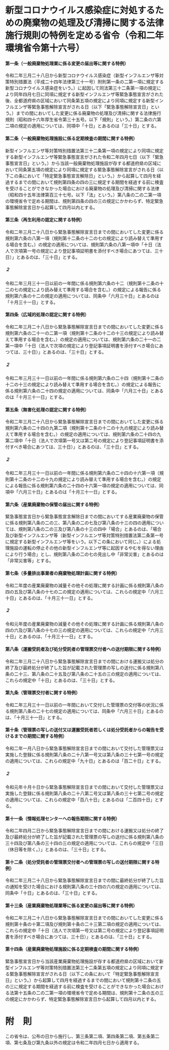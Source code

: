 # 新型コロナウイルス感染症に対処するための廃棄物の処理及び清掃に関する法律施行規則の特例を定める省令（令和二年環境省令第十六号）
#### 第一条（一般廃棄物処理業に係る変更の届出等に関する特例）
令和二年三月二十八日から新型コロナウイルス感染症（新型インフルエンザ等対策特別措置法（平成二十四年法律第三十一号）附則第一条の二第一項に規定する新型コロナウイルス感染症をいう。）に起因して同法第三十二条第一項の規定により同年四月七日に同項に規定する新型インフルエンザ等緊急事態宣言がされた後、全都道府県の区域において同条第五項の規定により同項に規定する新型インフルエンザ等緊急事態解除宣言がされる日（以下「緊急事態解除宣言日」という。）までの間においてした変更に係る廃棄物の処理及び清掃に関する法律施行規則（昭和四十六年厚生省令第三十五号。以下「規則」という。）第二条の六第二項の規定の適用については、同項中「十日」とあるのは「三十日」とする。
#### 第二条（一般廃棄物処理施設に係る定期検査の期間に関する特例）
新型インフルエンザ等対策特別措置法第三十二条第一項の規定により同項に規定する新型インフルエンザ等緊急事態宣言がされた令和二年四月七日（以下「緊急事態宣言日」という。）から当該一般廃棄物処理施設が存する都道府県の区域において同条第五項の規定により同項に規定する緊急事態解除宣言がされる日（以下この条において「特定緊急事態宣言解除日」という。）から起算して四月を経過するまでの間において規則第四条の四の三に規定する期間を経過する前に検査を受けることができなかった場合における廃棄物の処理及び清掃に関する法律（昭和四十五年法律第百三十七号。以下「法」という。）第八条の二の二第一項の環境省令で定める期間は、規則第四条の四の三の規定にかかわらず、特定緊急事態解除宣言日から起算して四月以内とする。
#### 第三条（再生利用の認定に関する特例）
令和二年三月二十八日から緊急事態解除宣言日までの間においてした変更に係る規則第六条の八第一項（規則第十二条の十二の七の規定により読み替えて準用する場合を含む。）の規定の適用については、規則第六条の八第一項中「十日（法人で次項第一号の規定により登記事項証明書を添付すべき場合にあつては、三十日）」とあるのは、「三十日」とする。
##### ２
令和二年三月三十一日以前の一年間に係る規則第六条の十二（規則第十二条の十二の七の規定により読み替えて準用する場合を含む。）の規定による報告に係る規則第六条の十二の規定の適用については、同条中「六月三十日」とあるのは「十月三十一日」とする。
#### 第四条（広域的処理の認定に関する特例）
令和二年三月二十八日から緊急事態解除宣言日までの間においてした変更に係る規則第六条の二十一の二第一項（規則第十二条の十二の十三の規定により読み替えて準用する場合を含む。）の規定の適用については、規則第六条の二十一の二第一項中「十日（法人で次項の規定により登記事項証明書を添付すべき場合にあつては、三十日）」とあるのは、「三十日」とする。
##### ２
令和二年三月三十一日以前の一年間に係る規則第六条の二十四（規則第十二条の十二の十三の規定により読み替えて準用する場合を含む。）の規定による報告に係る規則第六条の二十四の規定の適用については、同条中「六月三十日」とあるのは「十月三十一日」とする。
#### 第五条（無害化処理の認定に関する特例）
令和二年三月二十八日から緊急事態解除宣言日までの間においてした変更に係る規則第六条の二十四の九第二項（規則第十二条の十二の十九の規定により読み替えて準用する場合を含む。）の規定の適用については、規則第六条の二十四の九第二項中「十日（法人で次項第一号又は第二号の規定により登記事項証明書を添付すべき場合にあつては、三十日）」とあるのは、「三十日」とする。
##### ２
令和二年三月三十一日以前の一年間に係る規則第六条の二十四の十六第一項（規則第十二条の十二の十九の規定により読み替えて準用する場合を含む。）の規定による報告に係る規則第六条の二十四の十六第一項の規定の適用については、同項中「六月三十日」とあるのは「十月三十一日」とする。
#### 第六条（産業廃棄物の保管の届出に関する特例）
緊急事態宣言日から緊急事態宣言解除日までの間においてする産業廃棄物の保管に係る規則第八条の二の三、第八条の二の七及び第八条の十三の四の適用については、規則第八条の二の三及び第八条の十三の四中「場合」とあるのは、「場合及び新型インフルエンザ等（新型インフルエンザ等対策特別措置法第二条第一号に規定する新型インフルエンザ等をいう。以下この条において同じ。）による処理施設の運転の停止その他の新型インフルエンザ等に起因するやむを得ない理由により行う場合」とし、規則第八条の二の七の見出し中「非常災害」とあるのは「非常災害等」とする。
#### 第七条（多量排出事業者の廃棄物処理計画に関する特例）
令和二年度の産業廃棄物の減量その他その処理に関する計画に係る規則第八条の四の五及び第八条の十七の二の規定の適用については、これらの規定中「六月三十日」とあるのは、「十月三十一日」とする。
##### ２
令和元年度の産業廃棄物の減量その他その処理に関する計画に係る規則第八条の四の六及び第八条の十七の三の規定の適用については、これらの規定中「六月三十日」とあるのは、「十月三十一日」とする。
#### 第八条（運搬受託者及び処分受託者の管理票交付者への送付期限に関する特例）
令和二年三月二十八日から緊急事態解除宣言日までの間における運搬又は処分の終了及び最終処分が終了した旨が記載された管理票の写しの送付に係る規則第八条の二十三、第八条の二十五及び第八条の二十五の三の規定の適用については、これらの規定中「十日」とあるのは、「三十日」とする。
#### 第九条（管理票交付者に関する特例）
令和二年三月三十一日以前の一年間において交付した管理票の交付等の状況に係る規則第八条の二十七の規定の適用については、同条中「六月三十日」とあるのは、「十月三十一日」とする。
#### 第十条（管理票の写しの送付又は運搬受託者若しくは処分受託者からの報告を受けるまでの期間に関する特例）
令和二年一月八日から緊急事態解除宣言日までの間において交付した管理票又は実施した登録に係る規則第八条の二十八第一号又は第八条の三十七第一号の規定の適用については、これらの規定中「九十日」とあるのは「百二十日」とする。
##### ２
令和元年十月十日から緊急事態解除宣言日までの間において交付した管理票又は実施した登録に係る規則第八条の二十八第二号又は第八条の三十七第二号の規定の適用については、これらの規定中「百八十日」とあるのは「二百四十日」とする。
#### 第十一条（情報処理センターへの報告期限に関する特例）
令和二年四月二日から緊急事態解除宣言日までの間における運搬又は処分の終了及び最終処分が終了した旨が記載された管理票の写しの送付に係る規則第八条の三十四及び第八条の三十四の三の規定の適用については、これらの規定中「三日（休日等を除く。）」とあるのは、「三十日」とする。
#### 第十二条（処分受託者の管理票交付者への管理票の写しの送付期限に関する特例）
令和二年三月二十八日から緊急事態解除宣言日までの間に最終処分が終了した旨の通知を受けた場合における規則第八条の三十四の六の規定の適用については、同条中「十日」とあるのは、「三十日」とする。
#### 第十三条（産業廃棄物処理業等に係る変更の届出等に関する特例）
令和二年三月二十八日から緊急事態解除宣言日までの間においてした変更に係る規則第十条の十第二項及び規則第十条の二十三第二項の規定の適用については、これらの規定中「十日（法人で次項第一号又は第二号の規定により登記事項証明書を添付すべき場合にあつては、三十日）」とあるのは、「三十日」とする。
#### 第十四条（産業廃棄物処理施設に係る定期検査の期間に関する特例）
緊急事態宣言日から当該産業廃棄物処理施設が存する都道府県の区域において新型インフルエンザ等対策特別措置法第三十二条第五項の規定により同項に規定する緊急事態解除宣言がされる日（以下この条において「特定緊急事態解除宣言日」という。）から起算して四月を経過するまでの間において規則第十二条の五の三に規定する期間を経過する前に検査を受けることができなかった場合における法第十五条の二の二第一項の環境省令で定める期間は、規則第十二条の五の三の規定にかかわらず、特定緊急事態解除宣言日から起算して四月以内とする。
# 附　則
この省令は、公布の日から施行し、第三条第二項、第四条第二項、第五条第二項、第七条及び第九条以外の規定は令和二年四月七日から適用する。
